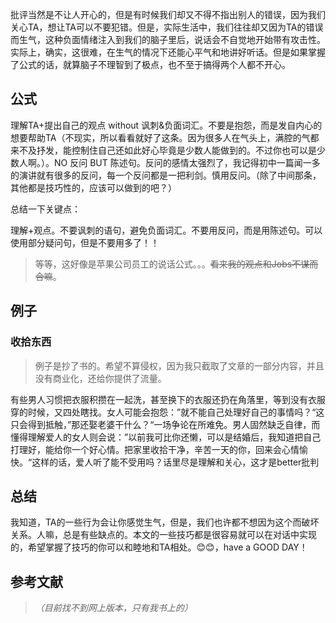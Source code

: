 批评当然是不让人开心的，但是有时候我们却又不得不指出别人的错误，因为我们关心TA，想让TA可以不要犯错。但是，实际生活中，我们往往却又因为TA的错误而生气，这种负面情绪注入到我们的脑子里后，说话会不自觉地开始带有攻击性。实际上，确实，这很难，在生气的情况下还能心平气和地讲好听话。但是如果掌握了公式的话，就算脑子不理智到了极点，也不至于搞得两个人都不开心。

## 公式

理解TA+提出自己的观点 without 讽刺&负面词汇。不要是抱怨，而是发自内心的想要帮助TA（不现实，所以看看就好了这条。因为很多人在气头上，满腔的气都来不及抒发，能控制住自己还如此好心毕竟是少数人能做到的。不过你也可以是少数人啊。）。NO 反问 BUT 陈述句。反问的感情太强烈了，我记得初中一篇闻一多的演讲就有很多的反问，每一个反问都是一把利剑。慎用反问。（除了中间那条，其他都是技巧性的，应该可以做到的吧？）

总结一下关键点：

理解+观点。不要讽刺的语句，避免负面词汇。不要用反问，而是用陈述句。可以使用部分疑问句，但是不要用多了！！

>等等，这好像是苹果公司员工的说话公式。。。~~看来我的观点和Jobs不谋而合嘛~~。

## 例子

### 收拾东西

>例子是抄了书的。希望不算侵权，因为我只截取了文章的一部分内容，并且没有商业化，还给你提供了流量。

有些男人习惯把衣服积攒在一起洗，甚至换下的衣服还扔在角落里，等到没有衣服穿的时候，又四处瞎找。女人可能会抱怨：”就不能自己处理好自己的事情吗？“这只会得到抵触，”那还娶老婆干什么？“一场争论在所难免。男人固然缺乏自律，而懂得理解爱人的女人则会说：”以前我可比你还懒，可以是结婚后，我知道把自己打理好，能给你一个好心情。把家里收拾干净，辛苦一天的你，回来会心情愉快。“这样的话，爱人听了能不受用吗？话里尽是理解和关心，这才是better批判

## 总结

我知道，TA的一些行为会让你感觉生气，但是，我们也许都不想因为这个而破坏关系。人嘛，总是有些缺点的。本文的一些技巧都是很容易就可以在对话中实现的，希望掌握了技巧的你可以和睦地和TA相处。😊😊，have a GOOD DAY！

## 参考文献
>*（目前找不到网上版本，只有我书上的）*


